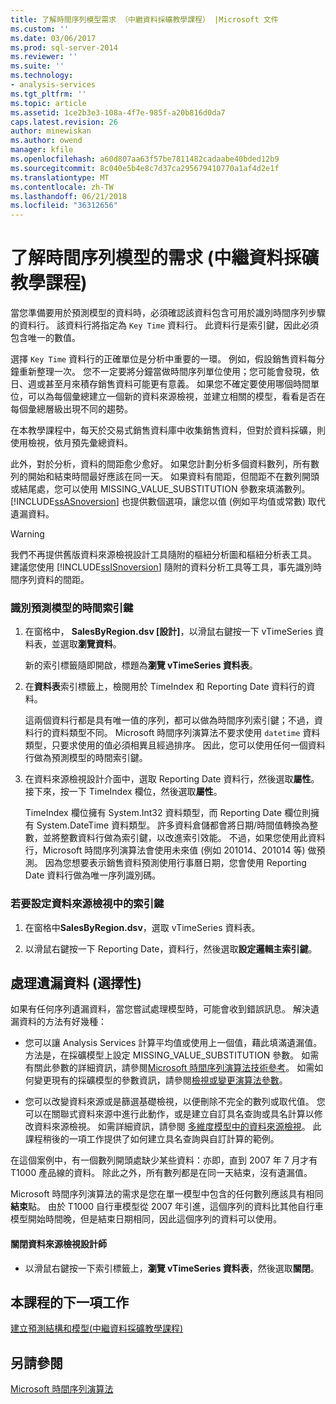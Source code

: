 ```yaml
---
title: 了解時間序列模型需求 （中繼資料採礦教學課程） |Microsoft 文件
ms.custom: ''
ms.date: 03/06/2017
ms.prod: sql-server-2014
ms.reviewer: ''
ms.suite: ''
ms.technology:
- analysis-services
ms.tgt_pltfrm: ''
ms.topic: article
ms.assetid: 1ce2b3e3-108a-4f7e-985f-a20b816d0da7
caps.latest.revision: 26
author: minewiskan
ms.author: owend
manager: kfile
ms.openlocfilehash: a60d807aa63f57be7811482cadaabe40bded12b9
ms.sourcegitcommit: 8c040e5b4e8c7d37ca295679410770a1af4d2e1f
ms.translationtype: MT
ms.contentlocale: zh-TW
ms.lasthandoff: 06/21/2018
ms.locfileid: "36312656"
---
```

# <a name="understanding-the-requirements-for-a-time-series-model-intermediate-data-mining-tutorial"></a>了解時間序列模型的需求 (中繼資料採礦教學課程)
  當您準備要用於預測模型的資料時，必須確認該資料包含可用於識別時間序列步驟的資料行。 該資料行將指定為 `Key Time` 資料行。 此資料行是索引鍵，因此必須包含唯一的數值。  
  
 選擇 `Key Time` 資料行的正確單位是分析中重要的一環。 例如，假設銷售資料每分鐘重新整理一次。 您不一定要將分鐘當做時間序列單位使用；您可能會發現，依日、週或甚至月來積存銷售資料可能更有意義。 如果您不確定要使用哪個時間單位，可以為每個彙總建立一個新的資料來源檢視，並建立相關的模型，看看是否在每個彙總層級出現不同的趨勢。  
  
 在本教學課程中，每天於交易式銷售資料庫中收集銷售資料，但對於資料採礦，則使用檢視，依月預先彙總資料。  
  
 此外，對於分析，資料的間距愈少愈好。 如果您計劃分析多個資料數列，所有數列的開始和結束時間最好應該在同一天。 如果資料有間距，但間距不在數列開頭或結尾處，您可以使用 MISSING_VALUE_SUBSTITUTION 參數來填滿數列。 [!INCLUDE[ssASnoversion](../includes/ssasnoversion-md.md)] 也提供數個選項，讓您以值 (例如平均值或常數) 取代遺漏資料。  
  
> [!WARNING]  
>  我們不再提供舊版資料來源檢視設計工具隨附的樞紐分析圖和樞紐分析表工具。 建議您使用 [!INCLUDE[ssISnoversion](../includes/ssisnoversion-md.md)] 隨附的資料分析工具等工具，事先識別時間序列資料的間距。  
  
### <a name="to-identify-the-time-key-for-the-forecasting-model"></a>識別預測模型的時間索引鍵  
  
1.  在窗格中， **SalesByRegion.dsv [設計]**，以滑鼠右鍵按一下 vTimeSeries 資料表，並選取**瀏覽資料**。  
  
     新的索引標籤隨即開啟，標題為**瀏覽 vTimeSeries 資料表**。  
  
2.  在**資料表**索引標籤上，檢閱用於 TimeIndex 和 Reporting Date 資料行的資料。  
  
     這兩個資料行都是具有唯一值的序列，都可以做為時間序列索引鍵；不過，資料行的資料類型不同。 Microsoft 時間序列演算法不要求使用 `datetime` 資料類型，只要求使用的值必須相異且經過排序。 因此，您可以使用任何一個資料行做為預測模型的時間索引鍵。  
  
3.  在資料來源檢視設計介面中，選取 Reporting Date 資料行，然後選取**屬性**。 接下來，按一下 TimeIndex 欄位，然後選取**屬性**。  
  
     TimeIndex 欄位擁有 System.Int32 資料類型，而 Reporting Date 欄位則擁有 System.DateTime 資料類型。 許多資料倉儲都會將日期/時間值轉換為整數，並將整數資料行做為索引鍵，以改進索引效能。 不過，如果您使用此資料行，Microsoft 時間序列演算法會使用未來值 (例如 201014、201014 等) 做預測。 因為您想要表示銷售資料預測使用行事曆日期，您會使用 Reporting Date 資料行做為唯一序列識別碼。  
  
### <a name="to-set-the-key-in-the-data-source-view"></a>若要設定資料來源檢視中的索引鍵  
  
1.  在窗格中**SalesByRegion.dsv**，選取 vTimeSeries 資料表。  
  
2.  以滑鼠右鍵按一下 Reporting Date，資料行，然後選取**設定邏輯主索引鍵**。  
  
## <a name="handling-missing-data-optional"></a>處理遺漏資料 (選擇性)  
 如果有任何序列遺漏資料，當您嘗試處理模型時，可能會收到錯誤訊息。 解決遺漏資料的方法有好幾種：  
  
-   您可以讓 Analysis Services 計算平均值或使用上一個值，藉此填滿遺漏值。 方法是，在採礦模型上設定 MISSING_VALUE_SUBSTITUTION 參數。 如需有關此參數的詳細資訊，請參閱[Microsoft 時間序列演算法技術參考](../../2014/analysis-services/data-mining/microsoft-time-series-algorithm-technical-reference.md)。 如需如何變更現有的採礦模型的參數資訊，請參閱[檢視或變更演算法參數](../../2014/analysis-services/data-mining/view-or-change-algorithm-parameters.md)。  
  
-   您可以改變資料來源或是篩選基礎檢視，以便刪除不完全的數列或取代值。 您可以在關聯式資料來源中進行此動作，或是建立自訂具名查詢或具名計算以修改資料來源檢視。 如需詳細資訊，請參閱 [多維度模型中的資料來源檢視](../analysis-services/multidimensional-models/data-source-views-in-multidimensional-models.md)。 此課程稍後的一項工作提供了如何建立具名查詢與自訂計算的範例。  
  
 在這個案例中，有一個數列開頭處缺少某些資料：亦即，直到 2007 年 7 月才有 T1000 產品線的資料。 除此之外，所有數列都是在同一天結束，沒有遺漏值。  
  
 Microsoft 時間序列演算法的需求是您在單一模型中包含的任何數列應該具有相同**結束**點。 由於 T1000 自行車模型從 2007 年引進，這個序列的資料比其他自行車模型開始時間晚，但是結束日期相同，因此這個序列的資料可以使用。  
  
#### <a name="to-close-the-data-source-view-designer"></a>關閉資料來源檢視設計師  
  
-   以滑鼠右鍵按一下索引標籤上，**瀏覽 vTimeSeries 資料表**，然後選取**關閉**。  
  
## <a name="next-task-in-lesson"></a>本課程的下一項工作  
 [建立預測結構和模型&#40;中繼資料採礦教學課程&#41;](../../2014/tutorials/creating-a-forecasting-structure-and-model-intermediate-data-mining-tutorial.md)  
  
## <a name="see-also"></a>另請參閱  
 [Microsoft 時間序列演算法](../../2014/analysis-services/data-mining/microsoft-time-series-algorithm.md)  
  
  